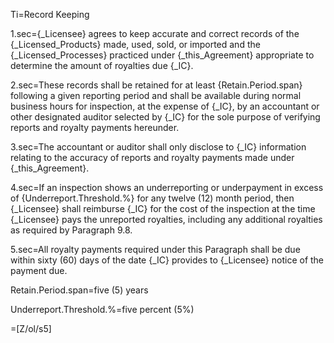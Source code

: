 Ti=Record Keeping

1.sec={_Licensee} agrees to keep accurate and correct records of the {_Licensed_Products} made, used, sold, or imported and the {_Licensed_Processes} practiced under {_this_Agreement} appropriate to determine the amount of royalties due {_IC}.

2.sec=These records shall be retained for at least {Retain.Period.span} following a given reporting period and shall be available during normal business hours for inspection, at the expense of {_IC}, by an accountant or other designated auditor selected by {_IC} for the sole purpose of verifying reports and royalty payments hereunder.

3.sec=The accountant or auditor shall only disclose to {_IC} information relating to the accuracy of reports and royalty payments made under {_this_Agreement}.

4.sec=If an inspection shows an underreporting or underpayment in excess of {Underreport.Threshold.%} for any twelve (12) month period, then {_Licensee} shall reimburse {_IC} for the cost of the inspection at the time {_Licensee} pays the unreported royalties, including any additional royalties as required by Paragraph 9.8.

5.sec=All royalty payments required under this Paragraph shall be due within sixty (60) days of the date {_IC} provides to {_Licensee} notice of the payment due.

Retain.Period.span=five (5) years

Underreport.Threshold.%=five percent (5%)

=[Z/ol/s5]